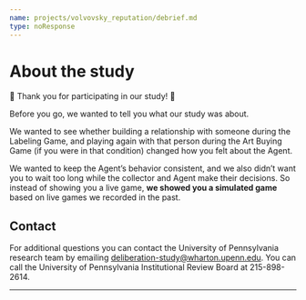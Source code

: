 ```yaml
---
name: projects/volvovsky_reputation/debrief.md
type: noResponse
---
```


# About the study

🎉 Thank you for participating in our study! 🎉

Before you go, we wanted to tell you what our study was about.

We wanted to see whether building a relationship with someone during the Labeling Game, and playing again with that person during the Art Buying Game (if you were in that condition) changed how you felt about the Agent.

We wanted to keep the Agent’s behavior consistent, and we also didn’t want you to wait too long while the collector and Agent make their decisions. So instead of showing you a live game, **we showed you a simulated game** based on live games we recorded in the past.

## Contact

For additional questions you can contact the University of Pennsylvania research team by emailing deliberation-study@wharton.upenn.edu. You can call the University of Pennsylvania Institutional Review Board at 215-898-2614.

---
